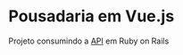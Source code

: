 # Pousadaria em Vue.js

Projeto consumindo a [API](https://github.com/UtescherIntrieri/TreinaDev11-Pousadaria) em Ruby on Rails
